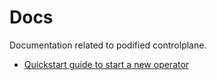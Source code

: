 # Docs
Documentation related to podified controlplane.

* [Quickstart guide to start a new operator](new_operator.md)
